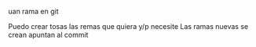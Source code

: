 uan rama en git

Puedo crear tosas las remas que quiera y/p necesite
Las ramas nuevas se crean apuntan al commit

